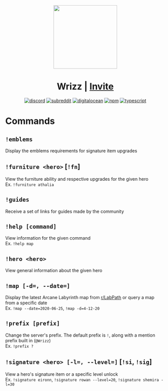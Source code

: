 <div align=center>
	<img src="https://i.imgur.com/naXVPkb.png" width=200>

<h1>
	Wrizz |
	<a href="https://discord.com/api/oauth2/authorize?client_id=671430846468849666&permissions=379904&scope=bot">
		Invite
	</a>
</h1>

  [![discord][discord-badge]][discord-link]
  [![subreddit][reddit-badge]][reddit-sub]
  [![digitalocean][host-badge]][host-link]
  [![npm][npm-badge]][npm-link]
  [![typescript][ts-badge]][ts-docs]

</div>

# Commands

## `!emblems`
Display the emblems requirements for signature item upgrades

## `!furniture <hero>` [`!fn`]
View the furniture ability and respective upgrades for the given hero  
Ex. `!furniture athalia`

## `!guides`
Receive a set of links for guides made by the community

## `!help [command]`
View information for the given command  
Ex. `!help map`

## `!hero <hero>`
View general information about the given hero

## `!map [-d=, --date=]`
Display the latest Arcane Labyrinth map from [r/LabPath](https://www.reddit.com/r/Lab_path/) or query a map from a specific date  
Ex. `!map --date=2020-06-25`, `!map -d=4-12-20`

## `!prefix [prefix]`
Change the server's prefix. The default prefix is `!`, along with a mention prefix built in (`@Wrizz`)  
Ex. `!prefix ?`

## `!signature <hero> [-l=, --level=]` [`!si`, `!sig`]
View a hero's signature item or a specific level unlock  
Ex. `!signature eironn`, `!signature rowan --level=20`, `!signature shemira -l=30`

[ts-badge]: https://img.shields.io/badge/MADE%20WITH-TYPESCRIPT-red?style=for-the-badge&color=007ACC&logo=typescript
[ts-docs]: https://devdocs.io/typescript/

[discord-badge]: https://img.shields.io/discord/669974531959554057?color=%237289DA&label=LabPath&logo=discord&style=for-the-badge
[discord-link]: https://discord.gg/U3A27t5

[reddit-badge]: https://img.shields.io/badge/SUBREDDIT-r%2FLAB__PATH-white?style=for-the-badge&logo=reddit&color=ff4500
[reddit-sub]: https://www.reddit.com/r/Lab_path/

[npm-badge]: https://img.shields.io/badge/DISCORD.JS-v12.4.1-white?style=for-the-badge&logo=npm&color=cb3837
[npm-link]: https://github.com/discordjs/discord.js

[host-badge]: https://img.shields.io/badge/HOSTED%20WITH-DIGITAL%20OCEAN-white?style=for-the-badge&logo=digitalocean&color=0080ff&logoColor=0080ff
[host-link]: https://www.digitalocean.com/
